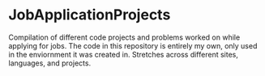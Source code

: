 # JobApplicationProjects
Compilation of different code projects and problems worked on while applying for jobs.
The code in this repository is entirely my own, only used in the enviornment it was created in.
Stretches across different sites, languages, and projects.
